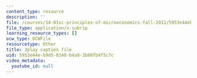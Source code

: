 ```yaml
---
content_type: resource
description: ''
file: /courses/14-01sc-principles-of-microeconomics-fall-2011/5953e44eb9d58340b4a93b60fb4f5c7c_FWkzErtrlIw.srt
file_type: application/x-subrip
learning_resource_types: []
ocw_type: OCWFile
resourcetype: Other
title: 3play caption file
uid: 5953e44e-b9d5-8340-b4a9-3b60fb4f5c7c
video_metadata:
  youtube_id: null
---
```

